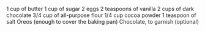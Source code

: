 1 cup of butter
1 cup of sugar
2 eggs
2 teaspoons of vanilla 
2 cups of dark chocolate
3/4 cup of all-purpose flour
1/4 cup cocoa powder
1 teaspoon of salt
Oreos (enough to cover the baking pan)
Chocolate, to garnish (optional)